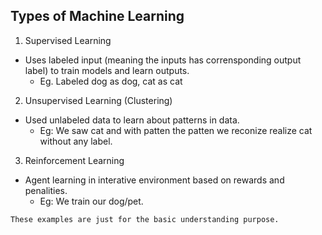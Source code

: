 ## Types of Machine Learning
1. Supervised Learning
- Uses labeled input (meaning the inputs has corrensponding output label) to train models and learn outputs.
    - Eg. Labeled dog as dog, cat as cat

2. Unsupervised Learning (Clustering)
- Used unlabeled data to learn about patterns in data.
    - Eg: We saw cat and with patten the patten we reconize realize cat without any label.
    
3. Reinforcement Learning 
- Agent learning in interative environment based on rewards and penalities.
    - Eg: We train our dog/pet.

`These examples are just for the basic understanding purpose.`


